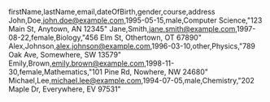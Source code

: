 firstName,lastName,email,dateOfBirth,gender,course,address
John,Doe,john.doe@example.com,1995-05-15,male,Computer Science,"123 Main St, Anytown, AN 12345"
Jane,Smith,jane.smith@example.com,1997-08-22,female,Biology,"456 Elm St, Othertown, OT 67890"
Alex,Johnson,alex.johnson@example.com,1996-03-10,other,Physics,"789 Oak Ave, Somewhere, SW 13579"
Emily,Brown,emily.brown@example.com,1998-11-30,female,Mathematics,"101 Pine Rd, Nowhere, NW 24680"
Michael,Lee,michael.lee@example.com,1994-07-05,male,Chemistry,"202 Maple Dr, Everywhere, EV 97531"
